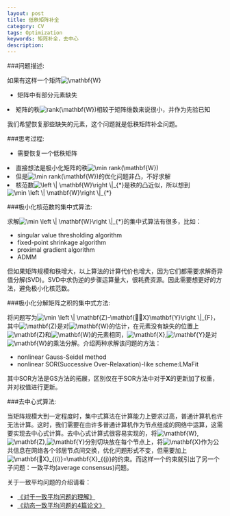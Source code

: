 ```yaml
---
layout: post
title: 低秩矩阵补全
category: CV
tags: Optimization
keywords: 矩阵补全，去中心
description: 
---
```


###问题描述:
<div>如果有这样一个矩阵<img src="http://latex.codecogs.com/gif.latex?\mathbf{W}" title="\mathbf{W}" /></div>

- 矩阵中有部分元素缺失
<li>矩阵的秩<img src="http://latex.codecogs.com/gif.latex?rank(\mathbf{W})" title="rank(\mathbf{W})" />相较于矩阵维数来说很小，并作为先验已知</li>


我们希望恢复那些缺失的元素，这个问题就是低秩矩阵补全问题。      


###思考过程:

- 需要恢复一个低秩矩阵
<li>直接想法是极小化矩阵的秩<img src="http://latex.codecogs.com/gif.latex?\min&space;rank(\mathbf{W})" title="\min rank(\mathbf{W})" /></li>
<li>但是<img src="http://latex.codecogs.com/gif.latex?\min&space;rank(\mathbf{W})" title="\min rank(\mathbf{W})" />的优化问题非凸，不好求解</li>
<li>核范数<img src="http://latex.codecogs.com/gif.latex?\left&space;\|&space;\mathbf{W}\right&space;\|_{*}" title="\left \| \mathbf{W}\right \|_{*}" />是秩的凸近似，所以想到<img src="http://latex.codecogs.com/gif.latex?\min&space;\left&space;\|&space;\mathbf{W}\right&space;\|_{*}" title="\min \left \| \mathbf{W}\right \|_{*}" /></li>

###极小化核范数的集中式算法:

<div>求解<img src="http://latex.codecogs.com/gif.latex?\min&space;\left&space;\|&space;\mathbf{W}\right&space;\|_{*}" title="\min \left \| \mathbf{W}\right \|_{*}" />的集中式算法有很多，比如：</div>

- singular value thresholding algorithm
- fixed-point shrinkage algorithm
- proximal gradient algorithm
- ADMM


但如果矩阵规模和秩增大，以上算法的计算代价也增大，因为它们都需要求解奇异值分解(SVD)。SVD中求伪逆的步骤运算量大，很耗费资源。因此需要想更好的方法，避免极小化核范数。

###极小化分解矩阵之积的集中式方法:

<div>将问题写为<img src="http://latex.codecogs.com/gif.latex?\min&space;\left&space;\|&space;\mathbf{Z}-\mathbf{X}\mathbf{Y}\right&space;\|_{F}" title="\min \left \| \mathbf{Z}-\mathbf{X}\mathbf{Y}\right \|_{F}" />，其中<img src="http://latex.codecogs.com/gif.latex?\mathbf{Z}" title="\mathbf{Z}" />是对<img src="http://latex.codecogs.com/gif.latex?\mathbf{W}" title="\mathbf{W}" />的估计，在元素没有缺失的位置上<img src="http://latex.codecogs.com/gif.latex?\mathbf{Z}" title="\mathbf{Z}" />和<img src="http://latex.codecogs.com/gif.latex?\mathbf{W}" title="\mathbf{W}" />的元素相同，<img src="http://latex.codecogs.com/gif.latex?\mathbf{X}" title="\mathbf{X}" />,<img src="http://latex.codecogs.com/gif.latex?\mathbf{Y}" title="\mathbf{Y}" />是对<img src="http://latex.codecogs.com/gif.latex?\mathbf{W}" title="\mathbf{W}" />的乘法分解。介绍两种求解该问题的方法：


- nonlinear Gauss-Seidel method
- nonlinear SOR(Successive Over-Relaxation)-like scheme:LMaFit


其中SOR方法是GS方法的拓展，区别仅在于SOR方法中对于**X**的更新加了权重，并对权值进行更新。

###去中心式算法:

<div>当矩阵规模大到一定程度时，集中式算法在计算能力上要求过高，普通计算机也许无法计算。这时，我们需要在由许多普通计算机作为节点组成的网络中运算，这需要实现去中心式计算。去中心式计算式很容易实现的，将<img src="http://latex.codecogs.com/gif.latex?\mathbf{W}" title="\mathbf{W}" />,<img src="http://latex.codecogs.com/gif.latex?\mathbf{Z}" title="\mathbf{Z}" />,<img src="http://latex.codecogs.com/gif.latex?\mathbf{Y}" title="\mathbf{Y}" />分别切块放在每个节点上，将<img src="http://latex.codecogs.com/gif.latex?\mathbf{X}" title="\mathbf{X}" />作为公共信息在网络各个邻居节点间交换，优化问题形式不变，但需要加上<img src="http://latex.codecogs.com/gif.latex?\mathbf{X}_{(i)}=\mathbf{X}_{(j)}" title="\mathbf{X}_{(i)}=\mathbf{X}_{(j)}" />的约束。而这样一个约束就引出了另一个子问题：一致平均(average consensus)问题。

关于一致平均问题的介绍请看：

- [《对于一致平均问题的理解》](http://painterlin.com/2014/08/22/Average-Consensus.html)
- [《动态一致平均问题的4篇论文》](http://painterlin.com/2014/08/31/Papers-about-average-consensus.html)






